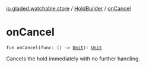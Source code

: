 [io.gladed.watchable.store](../index.md) / [HoldBuilder](index.md) / [onCancel](./on-cancel.md)

# onCancel

`fun onCancel(func: () -> `[`Unit`](https://kotlinlang.org/api/latest/jvm/stdlib/kotlin/-unit/index.html)`): `[`Unit`](https://kotlinlang.org/api/latest/jvm/stdlib/kotlin/-unit/index.html)

Cancels the hold immediately with no further handling.

